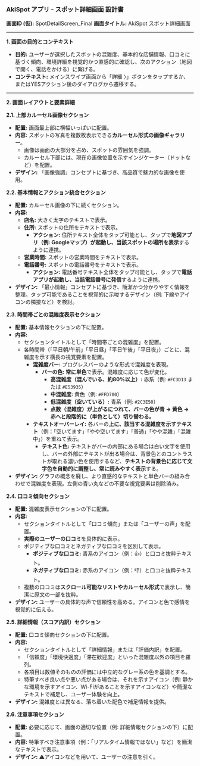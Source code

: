### AkiSpot アプリ - スポット詳細画面 設計書

**画面ID (仮):** SpotDetailScreen_Final
**画面タイトル:** AkiSpot スポット詳細画面

---

**1. 画面の目的とコンテキスト**

*   **目的:** ユーザーが選択したスポットの混雑度、基本的な店舗情報、口コミに基づく傾向、環境詳細を視覚的かつ直感的に確認し、次のアクション（地図で開く、電話をかける）に繋げる。
*   **コンテキスト:** メインスワイプ画面から「詳細 〉」ボタンをタップするか、またはYESアクション後のダイアログから遷移する。

---

**2. 画面レイアウトと要素詳細**

**2.1. 上部カルーセル画像セクション**

*   **配置:** 画面最上部に横幅いっぱいに配置。
*   **内容:** スポットの写真を複数枚表示できる**カルーセル形式の画像ギャラリー**。
    *   画像は画面の大部分を占め、スポットの雰囲気を強調。
    *   カルーセル下部には、現在の画像位置を示すインジケーター（ドットなど）を配置。
*   **デザイン:** 「画像強調」コンセプトに基づき、高品質で魅力的な画像を使用。

**2.2. 基本情報とアクション統合セクション**

*   **配置:** カルーセル画像の下に続くセクション。
*   **内容:**
    *   **店名:** 大きく太字のテキストで表示。
    *   **住所:** スポットの住所をテキストで表示。
        *   **アクション:** 住所テキスト全体をタップ可能とし、タップで**地図アプリ（例: Googleマップ）が起動し、当該スポットの場所を表示**するように連携。
    *   **営業時間:** スポットの営業時間をテキストで表示。
    *   **電話番号:** スポットの電話番号をテキストで表示。
        *   **アクション:** 電話番号テキスト全体をタップ可能とし、タップで**電話アプリが起動し、当該電話番号に発信**するように連携。
*   **デザイン:** 「最小情報」コンセプトに基づき、簡潔かつ分かりやすく情報を整理。タップ可能であることを視覚的に示唆するデザイン（例: 下線やアイコンの隣接など）を検討。

**2.3. 時間帯ごとの混雑度表示セクション**

*   **配置:** 基本情報セクションの下に配置。
*   **内容:**
    *   セクションタイトルとして「時間帯ごとの混雑度」を配置。
    *   各時間帯（「平日朝/午前」「平日昼」「平日午後」「平日夜」）ごとに、混雑度を示す横長の視覚要素を配置。
        *   **混雑度バー:** プログレスバーのような形式で混雑度を表現。
            *   **バーの色:** **常に単色**で表示。混雑度に応じて色が変化。
                *   **高混雑度（混んでいる、約80%以上）:** 赤系（例: `#FC3D13` または `#E53935`）
                *   **中混雑度:** 黄色（例: `#FFD700`）
                *   **低混雑度（空いている）:** 青系（例: `#2C3E50`）
                *   **点数（混雑度）が上がるにつれて、バーの色が青 → 黄色 → 赤へと段階的に（単色として）切り替わる。**
        *   **テキストオーバーレイ:** 各バーの**上に、該当する混雑度を示すテキスト**（例：「空いてます」「やや空いてます」「普通」「やや混雑」「混雑中」）を重ねて表示。
            *   **テキスト色:** テキストがバーの内部にある場合は白い文字を使用し、バーの外部にテキストが出る場合は、背景色とのコントラストが取れる濃い色を使用するなど、**テキストの背景色に応じて文字色を自動的に調整し、常に読みやすく表示**する。
*   **デザイン:** グラフの概念を廃し、より直感的なテキストと単色バーの組み合わせで混雑度を表現。左側の青い丸などの不要な視覚要素は削除済み。

**2.4. 口コミ傾向セクション**

*   **配置:** 混雑度表示セクションの下に配置。
*   **内容:**
    *   セクションタイトルとして「口コミ傾向」または「ユーザーの声」を配置。
    *   **実際のユーザーの口コミ**を具体的に表示。
    *   ポジティブな口コミとネガティブな口コミを区別して表示。
        *   **ポジティブな口コミ:** 青系のアイコン（例：👍）と口コミ抜粋テキスト。
        *   **ネガティブな口コミ:** 赤系のアイコン（例：👎）と口コミ抜粋テキスト。
    *   複数の口コミは**スクロール可能なリストやカルーセル形式**で表示し、簡潔に原文の一部を抜粋。
*   **デザイン:** ユーザーの具体的な声で信頼性を高める。アイコンと色で感情を視覚的に伝える。

**2.5. 詳細情報（スコア内訳）セクション**

*   **配置:** 口コミ傾向セクションの下に配置。
*   **内容:**
    *   セクションタイトルとして「詳細情報」または「評価内訳」を配置。
    *   「信頼度」「環境快適度」「滞在歓迎度」といった混雑度以外の項目を羅列。
    *   各項目は数値そのものの評価には中立的なグレー系の色を基調とする。
    *   特筆すべき良い点や悪い点がある場合は、それを示すアイコン（例: 静かな環境を示すアイコン、Wi-Fiがあることを示すアイコンなど）や簡潔なテキストで補足し、ユーザー体験を向上。
*   **デザイン:** 混雑度とは異なる、落ち着いた配色で補足情報を提供。

**2.6. 注意事項セクション**

*   **配置:** 必要に応じて、画面の適切な位置（例: 詳細情報セクションの下）に配置。
*   **内容:** 特筆すべき注意事項（例：「リアルタイム情報ではない」など）を簡潔なテキストで表示。
*   **デザイン:** ⚠️アイコンなどを用いて、ユーザーの注意を引く。